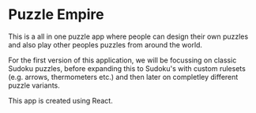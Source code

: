 # Puzzle Empire

This is a all in one puzzle app where people can design their own
puzzles and also play other peoples puzzles from around the world.

For the first version of this application, we will be focussing
on classic Sudoku puzzles, before expanding this to Sudoku's with
custom rulesets (e.g. arrows, thermometers etc.) and then later on
completley different puzzle variants.

This app is created using React.
